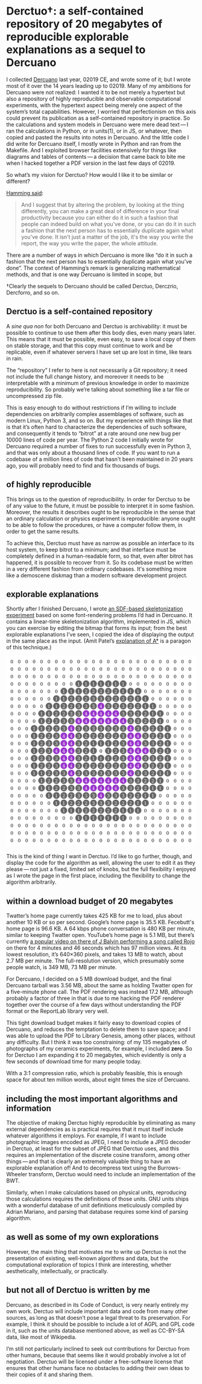 Derctuo†: a self-contained repository of 20 megabytes of reproducible explorable explanations as a sequel to Dercuano
=====================================================================================================================

[Dercuano]: http://canonical.org/~kragen/dercuano

I collected [Dercuano] last year, 02019 CE, and wrote some of it; but
I wrote most of it over the 14 years leading up to 02019.  Many of
my ambitions for Dercuano were not realized: I wanted it to be not
merely a hypertext but also a repository of highly reproducible and
observable computational experiments, with the hypertext aspect being
merely one aspect of the system’s total capabilities.  However, I
worried that perfectionism on this axis could prevent its publication
as a self-contained repository in practice.
So the calculations and system models in
Dercuano were mere dead text — I ran the calculations in Python, or in
units(1), or in JS, or whatever, then copied and pasted the results
into notes in Dercuano.  And the little code I did write for Dercuano
itself, I mostly wrote in Python and ran from the Makefile.  And I
exploited browser facilities extensively for things like diagrams and
tables of contents — a decision that came back to bite me when I
hacked together a PDF version in the last few days of 02019.

So what’s my vision for Derctuo?  How would I like it to be similar or
different?

[Hamming said](https://www.cs.virginia.edu/~robins/YouAndYourResearch.html):

> And I suggest that by altering the problem, by looking at the thing
> differently, you can make a great deal of difference in your final
> productivity because you can either do it in such a fashion that
> people can indeed build on what you've done, or you can do it in
> such a fashion that the next person has to essentially duplicate
> again what you've done. It isn't just a matter of the job, it's the
> way you write the report, the way you write the paper, the whole
> attitude.

There are a number of ways in which Dercuano is more like “do it in
such a fashion that the next person has to essentially duplicate again
what you’ve done”.  The context of Hamming’s remark is generalizing
mathematical methods, and that is one way Dercuano is limited in
scope, but 

†Clearly the sequels to Dercuano should be called Derctuo, Derczrio,
Dercforro, and so on.

Derctuo is a self-contained repository
--------------------------------------

A *sine qua non* for both Dercuano and Derctuo is archivability: it
must be possible to continue to use them after this body dies, even
many years later.  This means that it must be possible, even easy, to
save a local copy of them on stable storage, and that this copy must
continue to work and be replicable, even if whatever servers I have
set up are lost in time, like tears in rain.

The “repository” I refer to here is not necessarily a Git repository;
it need not include the full change history, and moreover it needs to
be interpretable with a minimum of previous knowledge in order to
maximize reproducibility.  So probably we’re talking about something
like a tar file or uncompressed zip file.

This is easy enough to do without restrictions if I’m willing to
include dependencies on arbitrarily complex assemblages of software,
such as modern Linux, Python 3, and so on.  But my experience with
things like that is that it’s often hard to characterize the
dependencies of such software, and consequently it tends to “bitrot”
at a rate around one new bug per 10000 lines of code per year.  The
Python 2 code I initially wrote for Dercuano required a number of
fixes to run successfully even in Python 3, and that was only about a
thousand lines of code.  If you want to run a codebase of a million
lines of code that hasn't been maintained in 20 years ago, you will
probably need to find and fix thousands of bugs.

of highly reproducible
----------------------

This brings us to the question of reproducibility.  In order for
Derctuo to be of any value to the future, it must be possible to
interpret it in some fashion.  Moreover, the results it describes
ought to be reproducible in the sense that an ordinary calculation or
physics experiment is reproducible: anyone ought to be able to follow
the procedures, or have a computer follow them, in order to get the
same results.

To achieve this, Derctuo must have as narrow as possible an interface
to its host system, to keep bitrot to a minimum; and that interface
must be completely defined in a human-readable form, so that, even
after bitrot has happened, it is possible to recover from it.  So its
codebase must be written in a very different fashion from ordinary
codebases.  It's something more like a demoscene diskmag than a modern
software development project.

explorable explanations
-----------------------

[explanation of A\*]: https://www.redblobgames.com/pathfinding/a-star/introduction.html

Shortly after I finished Dercuano, I wrote [an SDF-based
skeletonization experiment][2] based on some font-rendering problems
I’d had in Dercuano.  It contains a linear-time skeletonization
algorithm, implemented in JS, which you can exercise by editing the
bitmap that forms its input; from the best explorable explanations
I’ve seen, I copied the idea of displaying the output in the same
place as the input.  (Amit Patel’s [explanation of A\*] is a paragon
of this technique.)

![Here is an example of the display of the skeletonization experiment.](skeleton.png)

This is the kind of thing I want in Derctuo.  I’d like to go further,
though, and display the code for the algorithm as well, allowing the
user to edit it as they please — not just a fixed, limited set of
knobs, but the full flexibility I enjoyed as I wrote the page in the
first place, including the flexibility to change the algorithm
arbitrarily.

[2]: http://canonical.org/~kragen/sw/dev3/circlegrid

within a download budget of 20 megabytes
----------------------------------------

Twatter’s home page currently takes 425 KB for me to load, plus about
another 10 KB or so per second.  Google’s home page is 35.5 KB.
Fecebutt's home page is 96.6 KB.  A 64 kbps phone conversation is
480 KB per minute, similar to keeping Twatter open.  YouTube’s home
page is 5.1 MB, but there’s currently [a popular video on there of J
Balvin performing a song called Rojo] on there for 4 minutes and 46
seconds which has 97 million views.  At its lowest resolution, it’s
640×360 pixels, and takes 13 MB to watch, about 2.7 MB per minute.
The full-resolution version, which presumably some people watch, is
349 MB, 73 MB per minute.

For Dercuano, I decided on a 5 MB download budget, and the final
Dercuano tarball was 3.56 MB, about the same as holding Twatter open
for a five-minute phone call.  The PDF rendering was instead 17.2 MB,
although probably a factor of three in that is due to me hacking the
PDF renderer together over the course of a few days without
understanding the PDF format or the ReportLab library very well.

[a popular video on there of J Balvin performing a song called Rojo]: https://youtu.be/_tG70FWd1Ds

This tight download budget makes it fairly easy to download copies of
Dercuano, and reduces the temptation to delete them to save space; and
I was able to upload the PDF to Library Genesis, among other places,
without any difficulty.  But I think it was too constraining: of my
135 megabytes of photographs of my ceramics experiments, for example,
I included **zero**.  So for Derctuo I am expanding it to 20
megabytes, which evidently is only a few seconds of download time for
many people today.

With a 3:1 compression ratio, which is probably feasible, this is
enough space for about ten million words, about eight times the size
of Dercuano.

including the most important algorithms and information
-------------------------------------------------------

The objective of making Derctuo highly reproducible by eliminating as
many external dependencies as is practical requires that it must
itself include whatever algorithms it employs.  For example, if I want
to include photographic images encoded as JPEG, I need to include a
JPEG decoder in Derctuo, at least for the subset of JPEG that Derctuo
uses, and this requires an implementation of the discrete cosine
transform, among other things — and that is clearly an extremely
valuable thing to have an explorable explanation of!  And to
decompress text using the Burrows-Wheeler transform, Derctuo would
need to include an implementation of the BWT.

Similarly, when I make calculations based on physical units,
reproducing those calculations requires the definitions of those
units.  GNU units ships with a wonderful database of unit definitions
meticulously compiled by Adrian Mariano, and parsing that database
requires some kind of parsing algorithm.

as well as some of my own explorations
--------------------------------------

However, the main thing that motivates me to write up Derctuo is not
the presentation of existing, well-known algorithms and data, but the
computational exploration of topics I think are interesting, whether
aesthetically, intellectually, or practically.

but not all of Derctuo is written by me
---------------------------------------

Dercuano, as described in its Code of Conduct, is very nearly entirely
my own work.  Derctuo will include important data and code from many
other sources, as long as that doesn’t pose a legal threat to its
preservation.  For example, I think it should be possible to include a
lot of AGPL and GPL code in it, such as the units database mentioned
above, as well as CC-BY-SA data, like most of Wikipedia.

I’m still not particularly inclined to seek out contributions for
Derctuo from other humans, because that seems like it would probably
involve a lot of negotiation.  Derctuo will be licensed under a
free-software license that ensures that other humans face no obstacles
to adding their own ideas to their copies of it and sharing them.
